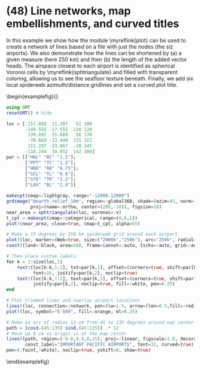 # (48) Line networks, map embellishments, and curved titles

In this example we show how the module \myreflink{plot} can be used to create a network of lines based
on a file with just the nodes (the siz airports). We also demonstrate how the lines can be shortened by
(a) a given measure (here 250 km) and then (b) the length of the added vector heads. The airspace closest
to each airport is identified as spherical Voronoi cells by \myreflink{sphtriangulate} and filled with
transparent coloring, allowing us to see the seafloor texture beneath. Finally, we add six local spiderweb
azimuth/distance gridlines and set a curved plot title.

\begin{examplefig}{}
```julia
using GMT
resetGMT() # hide

loc = [-157.858  21.307   61 300
       -149.558 -17.552 -120 120
        139.692  35.689   56 170
        -70.669 -33.449  215 322
        151.207 -33.867  -10 145
       -118.244  34.052  142 306]
par = [["HNL" "BC" "1.5"];
       ["PPT" "TC" "1.5"];
	   ["HND" "RB" "0.75"];
	   ["SCL" "TL" "0.6"];
	   ["SYD" "TR" "2.2"];
	   ["LAX" "BL" "2.0"]]

makecpt(cmap=:lightgray, range="-12000,12000")
grdimage("@earth_relief_10m", region=:global360, shade=(azim=45, norm="t2"),
         proj=(name=:ortho, center=(205,-10)), figsize=18)
near_area = sphtriangulate(loc, voronoi=:v)
t_cpt = makecpt(cmap=:categorical, range=(0,6,1))
plot!(near_area, close=true, cmap=t_cpt, alpha=65)

# Make a 15 degrees by 250 km spiderweb grid around each airport
plot!(loc, marker=(Web=true, size=("2000k","250k"), arc="250k", radial=15), pen=0.5, fill="white@40")
coast!(land=:black, area=500, frame=(annot=:auto, ticks=:auto, grid=:auto))

# Then place custom labels.
for k = 1:size(loc,1)
	text!(loc[k:k,1:2], txt=par[k,1], offset=(corners=true, shift=par[k,3], line=(0.5,:white)),
	      font=16, justify=par[k,2], noclip=true)
	text!(loc[k:k,1:2], text=par[k,1], offset=(corners=true, shift=par[k,3], line=0.25), font=16,
	      justify=par[k,2], noclip=true, fill=:white, pen=0.25)
end

# Plot trimmed lines and overlay airport locations
lines!(loc, connection=:network, pen=(lw=1.5, arrow=(len=0.5,fill=:red,shape=0.5,pen=0.5), offset="250k"))
plot!(loc, symbol="E-500", fill=:orange, ml=0.25)

# Make an arc of radius 12 cm from 45 to 135 degrees around map center and use it to place text
path = [cosd.(45:135) sind.(45:135)] .* 12
# Move up 8 cm so origin is at the map center
lines!(path, region=(-9.0,9.0,0,15), proj=:linear, figscale=1.0, decorated=(quoted=true, n_labels=1,
       const_label="IMPORTANT PACIFIC AIRPORTS", font=32, curved=true),
pen=(:faint,:white), noclip=true, yshift=8, show=true)
```
\end{examplefig}
